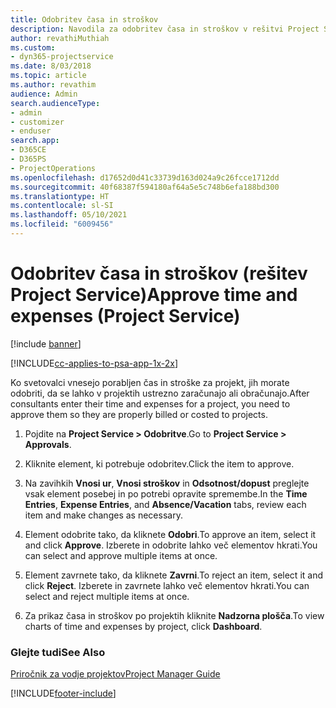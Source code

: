 ```yaml
---
title: Odobritev časa in stroškov
description: Navodila za odobritev časa in stroškov v rešitvi Project Service
author: revathiMuthiah
ms.custom:
- dyn365-projectservice
ms.date: 8/03/2018
ms.topic: article
ms.author: revathim
audience: Admin
search.audienceType:
- admin
- customizer
- enduser
search.app:
- D365CE
- D365PS
- ProjectOperations
ms.openlocfilehash: d17652d0d41c33739d163d024a9c26fcce1712dd
ms.sourcegitcommit: 40f68387f594180af64a5e5c748b6efa188bd300
ms.translationtype: HT
ms.contentlocale: sl-SI
ms.lasthandoff: 05/10/2021
ms.locfileid: "6009456"
---
```

# <a name="approve-time-and-expenses-project-service"></a><span data-ttu-id="8c35a-103">Odobritev časa in stroškov (rešitev Project Service)</span><span class="sxs-lookup"><span data-stu-id="8c35a-103">Approve time and expenses (Project Service)</span></span>

[!include [banner](../includes/psa-now-project-operations.md)]

[!INCLUDE[cc-applies-to-psa-app-1x-2x](../includes/cc-applies-to-psa-app-1x-2x.md)]

<span data-ttu-id="8c35a-104">Ko svetovalci vnesejo porabljen čas in stroške za projekt, jih morate odobriti, da se lahko v projektih ustrezno zaračunajo ali obračunajo.</span><span class="sxs-lookup"><span data-stu-id="8c35a-104">After consultants enter their time and expenses for a project, you need to approve them so they are properly billed or costed to projects.</span></span>  
  
1.  <span data-ttu-id="8c35a-105">Pojdite na **Project Service > Odobritve**.</span><span class="sxs-lookup"><span data-stu-id="8c35a-105">Go to **Project Service > Approvals**.</span></span>  
  
2.  <span data-ttu-id="8c35a-106">Kliknite element, ki potrebuje odobritev.</span><span class="sxs-lookup"><span data-stu-id="8c35a-106">Click the item to approve.</span></span>  
  
3.  <span data-ttu-id="8c35a-107">Na zavihkih **Vnosi ur**, **Vnosi stroškov** in **Odsotnost/dopust** preglejte vsak element posebej in po potrebi opravite spremembe.</span><span class="sxs-lookup"><span data-stu-id="8c35a-107">In the **Time Entries**, **Expense Entries**, and **Absence/Vacation** tabs, review each item and make changes as necessary.</span></span>  
  
4.  <span data-ttu-id="8c35a-108">Element odobrite tako, da kliknete **Odobri**.</span><span class="sxs-lookup"><span data-stu-id="8c35a-108">To approve an item, select it and click **Approve**.</span></span> <span data-ttu-id="8c35a-109">Izberete in odobrite lahko več elementov hkrati.</span><span class="sxs-lookup"><span data-stu-id="8c35a-109">You can select and approve multiple items at once.</span></span>  
  
5.  <span data-ttu-id="8c35a-110">Element zavrnete tako, da kliknete **Zavrni**.</span><span class="sxs-lookup"><span data-stu-id="8c35a-110">To reject an item, select it and click **Reject**.</span></span> <span data-ttu-id="8c35a-111">Izberete in zavrnete lahko več elementov hkrati.</span><span class="sxs-lookup"><span data-stu-id="8c35a-111">You can select and reject multiple items at once.</span></span>  
  
6.  <span data-ttu-id="8c35a-112">Za prikaz časa in stroškov po projektih kliknite **Nadzorna plošča**.</span><span class="sxs-lookup"><span data-stu-id="8c35a-112">To view charts of time and expenses by project, click **Dashboard**.</span></span>  
  
### <a name="see-also"></a><span data-ttu-id="8c35a-113">Glejte tudi</span><span class="sxs-lookup"><span data-stu-id="8c35a-113">See Also</span></span>  
 [<span data-ttu-id="8c35a-114">Priročnik za vodje projektov</span><span class="sxs-lookup"><span data-stu-id="8c35a-114">Project Manager Guide</span></span>](../psa/project-manager-guide.md)


[!INCLUDE[footer-include](../includes/footer-banner.md)]